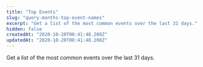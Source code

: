 ```yaml
---
title: "Top Events"
slug: "query-months-top-event-names"
excerpt: "Get a list of the most common events over the last 31 days."
hidden: false
createdAt: "2020-10-20T00:41:48.208Z"
updatedAt: "2020-10-20T00:41:48.208Z"
---
```

Get a list of the most common events over the last 31 days.